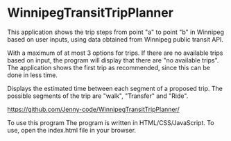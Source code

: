 # WinnipegTransitTripPlanner
This application shows the trip steps from point "a" to point "b" in Winnipeg based on user inputs, using data obtained from Winnipeg public transit API.

With a maximum of at most 3 options for trips. If there are no available trips based on input, the program will display that there are "no available trips". The application shows the first trip as recommended, since this can be done in less time.

Displays the estimated time between each segment of a proposed trip. The possible segments of the trip are "walk", "Transfer" and "Ride".

https://github.com/Jenny-code/WinnipegTransitTripPlanner/

To use this program
The program is written in HTML/CSS/JavaScript. To use, open the index.html file in your browser.
